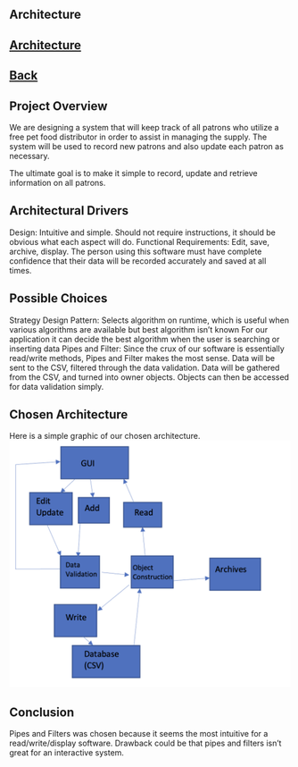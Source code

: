 ## Architecture


## [Architecture](https://diegomorales30.github.io/NullPointersWebsite/architecture)
## [Back](https://diegomorales30.github.io/NullPointersWebsite/)

## Project Overview

We are designing a system that will keep track of all patrons who utilize a free pet food distributor in order to assist in managing the supply. The system will be used to record new patrons and also update each patron as necessary. 

The ultimate goal is to make it simple to record, update and retrieve information on all patrons. 

## Architectural Drivers

Design: Intuitive and simple. 
    Should not require instructions, it should be obvious what each aspect will do.
Functional Requirements: Edit, save, archive, display. 
    The person using this software must have complete confidence that their data will be 
    recorded accurately and saved at all times.


## Possible Choices
Strategy Design Pattern:
Selects algorithm on runtime, which is useful when various algorithms are available but best algorithm isn’t known
For our application it can decide the best algorithm when the user is searching or inserting data
Pipes and Filter:
Since the crux of our software is essentially read/write methods, Pipes and Filter makes the most sense. 
Data will be sent to the CSV, filtered through the data validation. 
Data will be gathered from the CSV, and turned into owner objects.
Objects can then be accessed for data validation simply. 

## Chosen Architecture
Here is a simple graphic of our chosen architecture. 
![Chosen Architecture](PipeArch.png)

## Conclusion
Pipes and Filters was chosen because it seems the most intuitive for a read/write/display software.
Drawback could be that pipes and filters isn’t great for an interactive system.





